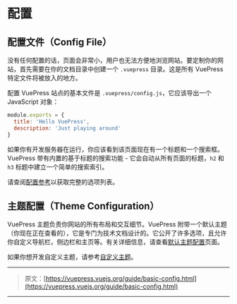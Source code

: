 # 配置

## 配置文件（Config File）

没有任何配置的话，页面会非常小，用户也无法方便地浏览网站。要定制你的网站，首先需要在你的文档目录中创建一个 `.vuepress` 目录。这是所有 VuePress 特定文件将被放入的地方。

配置 VuePress 站点的基本文件是 `.vuepress/config.js`，它应该导出一个 JavaScript 对象：

``` js
module.exports = {
  title: 'Hello VuePress',
  description: 'Just playing around'
}
```

如果你有开发服务器在运行，你应该看到该页面现在有一个标题和一个搜索框。VuePress 带有内置的基于标题的搜索功能 - 它会自动从所有页面的标题，`h2` 和 `h3` 标题中建立一个简单的搜索索引。

请查阅[配置参考](../config/)以获取完整的选项列表。

## 主题配置（Theme Configuration）

VuePress 主题负责你网站的所有布局和交互细节。VuePress 附带一个默认主题（你现在正在查看的），它是专门为技术文档设计的。它公开了许多选项，且允许你自定义导航栏，侧边栏和主页等。有关详细信息，请查看[默认主题配置](../default-theme-config/)页面。

如果你想开发自定义主题，请参考[自定义主题](./custom-themes.md)。

***

> 原文：[https://vuepress.vuejs.org/guide/basic-config.html](https://vuepress.vuejs.org/guide/basic-config.html)

***
